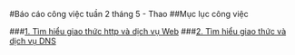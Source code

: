 #Báo cáo công việc tuần 2 tháng 5 - Thao
##Mục lục công việc

###[1. Tìm hiểu giao thức http và dịch vụ Web](https://github.com/edenhanu/tim-hieu-http-web)
###[2. Tìm hiểu giao thức và dịch vụ DNS](https://github.com/edenhanu/tim-hieu-dns)
